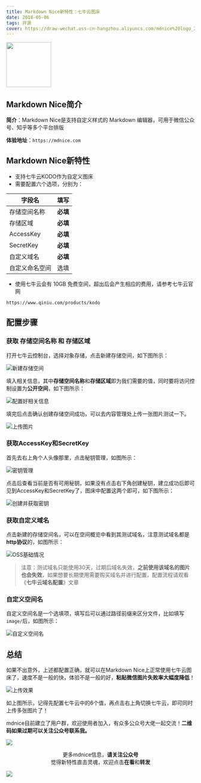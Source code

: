 ```yaml
---
title: Markdown Nice新特性：七牛云图床
date: 2018-05-06
tags: 开源
cover: https://draw-wechat.oss-cn-hangzhou.aliyuncs.com/mdnice%20logo_20190823192027.png
---
```


<img style="width: 120px" src="https://draw-wechat.oss-cn-hangzhou.aliyuncs.com/mdnice%20logo_20190823192027.png"/>

## Markdown Nice简介

**简介**：Markdown Nice是支持自定义样式的 Markdown 编辑器，可用于微信公众号、知乎等多个平台排版

**体验地址**：`https://mdnice.com`

## Markdown Nice新特性

- 支持七牛云KODO作为自定义图床
- 需要配置六个选项，分别为：

|字段名|填写|
|---|---|
|存储空间名称|**必填**|
|存储区域|**必填**|
|AccessKey|**必填**|
|SecretKey|**必填**|
|自定义域名|**必填**|
|自定义命名空间|选填|

- 使用七牛云会有 10GB 免费空间，超出后会产生相应的费用，请参考七牛云官网

`https://www.qiniu.com/products/kodo`

## 配置步骤

### 获取 存储空间名称 和 存储区域

打开七牛云控制台，选择对象存储，点击新建存储空间，如下图所示：

![新建存储空间](https://draw-wechat.oss-cn-hangzhou.aliyuncs.com/%E6%96%B0%E5%BB%BA%E5%AD%98%E5%82%A8%E7%A9%BA%E9%97%B4_20190921100426.png)

填入相关信息，其中**存储空间名称**和**存储区域**即为我们需要的值，同时要将访问控制设置为**公开空间**，如下图所示：

![配置好相关信息](https://draw-wechat.oss-cn-hangzhou.aliyuncs.com/%E9%85%8D%E7%BD%AE%E5%A5%BD%E7%9B%B8%E5%85%B3%E4%BF%A1%E6%81%AF_20190921100620.png)

填完后点击确认创建存储空间成功，可以去内容管理处上传一张图片测试一下。

![上传图片](https://draw-wechat.oss-cn-hangzhou.aliyuncs.com/%E4%B8%8A%E4%BC%A0%E5%9B%BE%E7%89%87_20190921110805.png)

### 获取AccessKey和SecretKey

首先去右上角个人头像那里，点击秘钥管理，如图所示：

![密钥管理](https://draw-wechat.oss-cn-hangzhou.aliyuncs.com/%E5%AF%86%E9%92%A5%E7%AE%A1%E7%90%86_20190921101902.png)

点击后查看当前是否有可用秘钥，如果没有点击右下角创建秘钥，建立成功后即可见到AccessKey和SecretKey了，图床中配置这两个即可，如下图所示：

![创建并获取密钥](https://draw-wechat.oss-cn-hangzhou.aliyuncs.com/%E5%88%9B%E5%BB%BA%E5%AF%86%E9%92%A5_20190921102406.png)

### 获取自定义域名

点击新建的存储空间名，可以在空间概览中看到其测试域名，注意测试域名都是**http协议**的，如图所示：

![OSS基础情况](https://draw-wechat.oss-cn-hangzhou.aliyuncs.com/OSS%E5%9F%BA%E7%A1%80%E6%83%85%E5%86%B5_20190921110724.png)

> 注意：测试域名只能使用30天，过期后域名失效，**之前使用该域名的图片也会失效**，如果想要长期使用需要购买域名并进行配置，配置流程请观看《**七牛云域名配置**》文章

### 自定义空间名

自定义空间名是一个选填项，填写后可以通过路径前缀来区分文件，比如填写`image/`后，如图所示：

![自定义空间名](https://draw-wechat.oss-cn-hangzhou.aliyuncs.com/%E8%87%AA%E5%AE%9A%E4%B9%89%E7%A9%BA%E9%97%B4%E5%90%8D_20190921111637.png)

## 总结

如果不出意外，上述都配置正确，就可以在Markdown Nice上正常使用七牛云图床了，速度不是一般的快，体验不是一般的好，**粘贴微信图片失败率大幅度降低**！

![上传效果](https://draw-wechat.oss-cn-hangzhou.aliyuncs.com/%E4%B8%83%E7%89%9B%E4%BA%91%E4%B8%8A%E4%BC%A0_20190921111923.png)

如上图所示，记得先配置七牛云中的6个值，再点击右上角切换七牛云，即可同时上传多张图片了！

mdnice目前建立了用户群，欢迎使用者加入，有众多公众号大佬一起交流！**二维码如果过期可以关注公众号联系我。**

![](http://draw-wechat.oss-cn-hangzhou.aliyuncs.com/mdnice%E7%94%A8%E6%88%B7%E7%BE%A4_20190919223209.jpeg)

<span style="display:block;text-align:center;">更多mdnice信息，<strong>请关注公众号</strong></span>
<span style="display:block;text-align:center;">觉得新特性直击灵魂，欢迎点击<strong>在看</strong>和<strong>转发</strong></span>

![](http://draw-wechat.oss-cn-hangzhou.aliyuncs.com/%E4%BA%8C%E7%BB%B4%E7%A0%81_20190823124950.gif)
